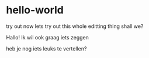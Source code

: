 # hello-world
try out
now lets try out this whole editting thing shall we? 

Hallo! Ik wil ook graag iets zeggen

heb je nog iets leuks te vertellen? 

